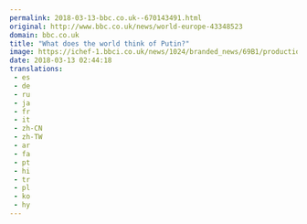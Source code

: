 ```yaml
---
permalink: 2018-03-13-bbc.co.uk--670143491.html
original: http://www.bbc.co.uk/news/world-europe-43348523
domain: bbc.co.uk
title: "What does the world think of Putin?"
image: https://ichef-1.bbci.co.uk/news/1024/branded_news/69B1/production/_100375072_putincomp.jpg
date: 2018-03-13 02:44:18
translations: 
 - es
 - de
 - ru
 - ja
 - fr
 - it
 - zh-CN
 - zh-TW
 - ar
 - fa
 - pt
 - hi
 - tr
 - pl
 - ko
 - hy
---
```


